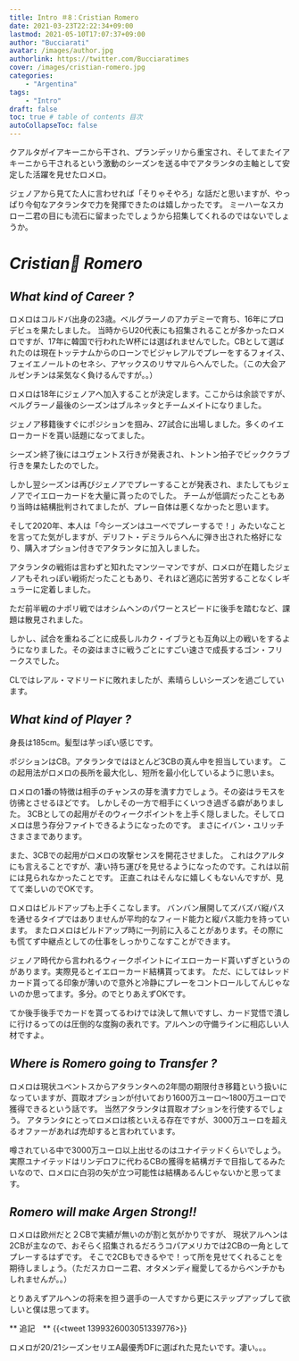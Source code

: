 ```yaml
---
title: Intro ＃8：Cristian Romero
date: 2021-03-23T22:22:34+09:00
lastmod: 2021-05-10T17:07:37+09:00
author: "Bucciarati"
avatar: /images/author.jpg
authorlink: https://twitter.com/Bucciaratimes
cover: /images/cristian-romero.jpg
categories:
    - "Argentina"
tags: 
    - "Intro"
draft: false
toc: true # table of contents 目次
autoCollapseToc: false
---
```


クアルタがイアキーニから干され、プランデッリから重宝され、そしてまたイアキーニから干されるという激動のシーズンを送る中でアタランタの主軸として安定した活躍を見せたロメロ。


<!--more-->
ジェノアから見てた人に言わせれば「そりゃそやろ」な話だと思いますが、やっぱり今旬なアタランタで力を発揮できたのは嬉しかったです。
ミーハーなスカロー二君の目にも流石に留まったでしょうから招集してくれるのではないでしょうか。

# _Cristian Romero_

## _What kind of Career ?_

ロメロはコルドバ出身の23歳。ベルグラーノのアカデミーで育ち、16年にプロデビュを果たしました。
当時からU20代表にも招集されることが多かったロメロですが、17年に韓国で行われたW杯には選ばれませんでした。CBとして選ばれたのは現在トッテナムからのローンでビジャレアルでプレーをするフォイス、フェイエノールトのセネシ、アヤックスのリサマルらへんでした。（この大会アルゼンチンは呆気なく負けるんですが。。）

ロメロは18年にジェノアへ加入することが決定します。ここからは余談ですが、ベルグラーノ最後のシーズンはブルネッタとチームメイトになりました。

ジェノア移籍後すぐにポジションを掴み、27試合に出場しました。多くのイエローカードを貰い話題になってました。

シーズン終了後にはユヴェントス行きが発表され、トントン拍子でビッククラブ行きを果たしたのでした。

しかし翌シーズンは再びジェノアでプレーすることが発表され、またしてもジェノアでイエローカードを大量に貰ったのでした。
チームが低調だったこともあり当時は結構批判されてましたが、プレー自体は悪くなかったと思います。

そして2020年、本人は「今シーズンはユーベでプレーするで！」みたいなことを言ってた気がしますが、デリフト・デミラルらへんに弾き出された格好になり、購入オプション付きでアタランタに加入しました。

アタランタの戦術は言わずと知れたマンツーマンですが、ロメロが在籍したジェノアもそれっぽい戦術だったこともあり、それほど適応に苦労することなくレギュラーに定着しました。

ただ前半戦のナポリ戦ではオシムヘンのパワーとスピードに後手を踏むなど、課題は散見されました。

しかし、試合を重ねるごとに成長しルカク・イブラとも互角以上の戦いをするようになりました。その姿はまさに戦うごとにすごい速さで成長するゴン・フリークスでした。

CLではレアル・マドリードに敗れましたが、素晴らしいシーズンを過ごしています。

## _What kind of Player ?_

身長は185cm。髪型は芋っぽい感じです。

ポジションはCB。アタランタではほとんど3CBの真ん中を担当しています。
この起用法がロメロの長所を最大化し、短所を最小化しているように思いまs。

ロメロの1番の特徴は相手のチャンスの芽を潰す力でしょう。その姿はラモスを彷彿とさせるほどです。
しかしその一方で相手にくいつき過ぎる癖がありました。
3CBとしての起用がそのウィークポイントを上手く隠しました。そしてロメロは思う存分ファイトできるようになったのです。
まさにイバン・ユリッチさまさまであります。

また、3CBでの起用がロメロの攻撃センスを開花させました。
これはクアルタにも言えることですが、凄い持ち運びを見せるようになったのです。これは以前には見られなかったことです。
正直これはそんなに嬉しくもないんですが、見てて楽しいのでOKです。

ロメロはビルドアップも上手くこなします。
バンバン展開してズバズバ縦パスを通せるタイプではありませんが平均的なフィード能力と縦パス能力を持っています。
またロメロはビルドアップ時に一列前に入ることがあります。その際にも慌てず中継点としての仕事をしっかりこなすことができます。

ジェノア時代から言われるウィークポイントにイエローカード貰いずぎというのがあります。実際見るとイエローカード結構貰ってます。
ただ、にしてはレッドカード貰ってる印象が薄いので意外と冷静にプレーをコントロールしてんじゃないのか思ってます。多分。のでとりあえずOKです。

てか後手後手でカードを貰ってるわけでは決して無いですし、カード覚悟で潰しに行けるってのは圧倒的な度胸の表れです。アルヘンの守備ラインに相応しい人材ですよ。


## _Where is Romero going to Transfer ?_

ロメロは現状ユベントスからアタランタへの2年間の期限付き移籍という扱いになっていますが、買取オプションが付いており1600万ユーロ〜1800万ユーロで獲得できるという話です。
当然アタランタは買取オプションを行使するでしょう。
アタランタにとってロメロは核といえる存在ですが、3000万ユーロを超えるオファーがあれば売却すると言われています。

噂されている中で3000万ユーロ以上出せるのはユナイテッドくらいでしょう。
実際ユナイテッドはリンデロフに代わるCBの獲得を結構ガチで目指してるみたいなので、ロメロに白羽の矢が立つ可能性は結構あるんじゃないかと思ってます。

## _Romero will make Argen Strong!!_

ロメロは欧州だと２CBで実績が無いのが割と気がかりですが、
現状アルヘンは2CBが主なので、おそらく招集されるだろうコパアメリカでは2CBの一角としてプレーするはずです。
そこで2CBもできるやで！って所を見せてくれることを期待しましょう。（ただスカローニ君、オタメンディ寵愛してるからベンチかもしれませんが。。）

とりあえずアルヘンの将来を担う選手の一人ですから更にステップアップして欲しいと僕は思ってます。

**  追記　**
{{<tweet 1399326003051339776>}}

ロメロが20/21シーズンセリエA最優秀DFに選ばれた見たいです。凄い。。。
